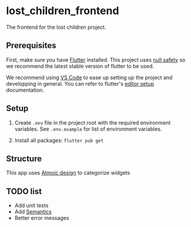 # lost_children_frontend

The frontend for the lost children project.

## Prerequisites

First, make sure you have [Flutter](https://flutter.dev/docs/get-started/install) installed. This project uses [null safety](https://flutter.dev/docs/null-safety) so we recommend the latest stable version of flutter to be used.

We recommend using [VS Code](https://code.visualstudio.com/) to ease up setting up the project and developping in general. You can refer to flutter's [editor setup](https://flutter.dev/docs/get-started/editor?tab=vscode) documentation.

## Setup

1. Create `.env` file in the project root with the required environment variables. See `.env.example` for list of environment variables.

2. Install all packages: `flutter pub get`

## Structure

This app uses [Atmoic design](https://bradfrost.com/blog/post/atomic-web-design/) to categorize widgets

## TODO list

- Add unit tests
- Add [Semantics](https://api.flutter.dev/flutter/widgets/Semantics-class.html)
- Better error messages
